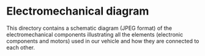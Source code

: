 Electromechanical diagram
====

This directory contains a schematic diagram (JPEG format) of the electromechanical components illustrating all the elements (electronic components and motors) used in our vehicle and how they are connected to each other.
